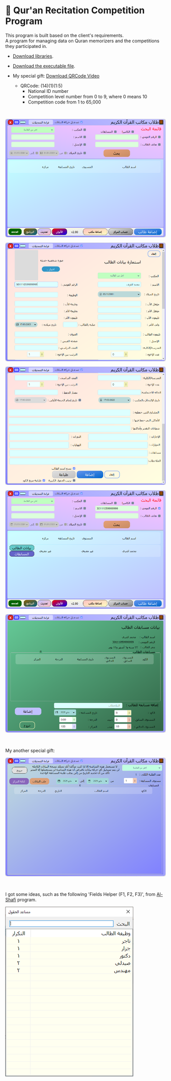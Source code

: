 # 📖 Qur'an Recitation Competition Program

This program is built based on the client's requirements. <br>
A program for managing data on Quran memorizers and the competitions they participated in.

- [Download libraries](https://github.com/MohamedAshref371/little-hafiz/raw/refs/heads/master/libs.zip).
- [Download the executable file](https://github.com/MohamedAshref371/little-hafiz/releases/latest/download/update.zip).

- My special gift: [Download QRCode Video](https://github.com/MohamedAshref371/little-hafiz/raw/refs/heads/master/Screenshots/06-QRCode.mp4)
    - QRCode: (14)(1)(1:5)
        - National ID number
        - Competition level number from 0 to 9, where 0 means 10
        - Competition code from 1 to 65,000

<br>

![Program Screen](Screenshots/00-ProgramScreen.png)

![Add Student](Screenshots/01-AddStudent.png)

![Add Student](Screenshots/02-AddStudent.png)

![Search](Screenshots/03-Search.png)

![Competitions](Screenshots/04-Competitions.png)

<br>

My another special gift:

![Ranks Helper](Screenshots/05-RanksHelper.png)

<br>

I got some ideas, such as the following 'Fields Helper (F1, F2, F3)', from [Al-Shafi](https://www.afi-soft.com/) program.

![Fields Helper](Screenshots/07-FieldsHelper.png)
